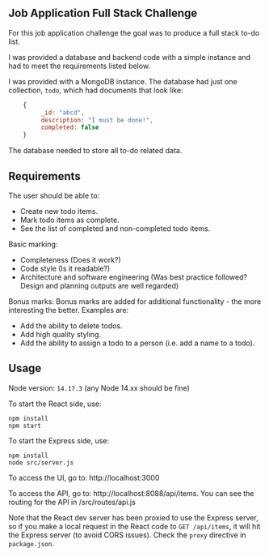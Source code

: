 ## Job Application Full Stack Challenge
 
For this job application challenge the goal was to produce a full stack to-do list.

I was provided a database and backend code with a simple instance and had to meet the requirements listed below.

I was provided with a MongoDB instance. The database had just one collection, `todo`, which had documents that look like:
```javascript
    {
         _id: "abcd",
         description: "I must be done!",
         completed: false
    }
```
The database needed to store all to-do related data.

## Requirements
The user should be able to:
* Create new todo items.
* Mark todo items as complete.
* See the list of completed and non-completed todo items.

Basic marking:
* Completeness (Does it work?)
* Code style (Is it readable?)
* Architecture and software engineering (Was best practice followed? Design and planning outputs are well regarded)

Bonus marks:
Bonus marks are added for additional functionality - the more interesting the better.
Examples are:
* Add the ability to delete todos.
* Add high quality styling.
* Add the ability to assign a todo to a person (i.e. add a name to a todo).

## Usage
Node version: `14.17.3` (any Node 14.xx should be fine)

To start the React side, use:
```shell
npm install
npm start
```

To start the Express side, use:
```shell
npm install
node src/server.js
```

To access the UI, go to: http://localhost:3000

To access the API, go to: http://localhost:8088/api/items. You can see the routing for the API in /src/routes/api.js

Note that the React dev server has been proxied to use the Express server, so if you make a local request in the React code to `GET /api/items`, it will hit the Express server (to avoid CORS issues). Check the `proxy` directive in `package.json`.

